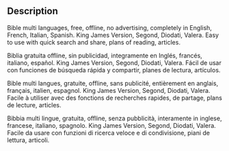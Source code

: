 ## Description
Bible multi languages, free, offline, no advertising, completely in English, French, Italian, Spanish.
King James Version, Segond, Diodati, Valera.
Easy to use with quick search and share, plans of reading, articles.


Biblia gratuita offline, sin publicidad, integramente en Inglés, francés, italiano, español.
King James Version, Segond, Diodati, Valera.
Fácil de usar con funciones de búsqueda rápida y compartir, planes de lectura, artículos.


Bible multi langues, gratuite, offline, sans publicité, entièrement en anglais, français, italien, espagnol.
King James Version, Segond, Diodati, Valera.
Facile à utiliser avec des fonctions de recherches rapides, de partage, plans de lecture, articles.


Bibbia multi lingue, gratuita, offline, senza pubblicità, interamente in inglese, francese, italiano, spagnolo.
King James Version, Segond, Diodati, Valera.
Facile da usare con funzioni di ricerca veloce e di condivisione, piani de lettura, articoli.

